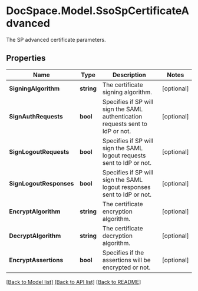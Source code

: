 # DocSpace.Model.SsoSpCertificateAdvanced
The SP advanced certificate parameters.

## Properties

Name | Type | Description | Notes
------------ | ------------- | ------------- | -------------
**SigningAlgorithm** | **string** | The certificate signing algorithm. | [optional] 
**SignAuthRequests** | **bool** | Specifies if SP will sign the SAML authentication requests sent to IdP or not. | [optional] 
**SignLogoutRequests** | **bool** | Specifies if SP will sign the SAML logout requests sent to IdP or not. | [optional] 
**SignLogoutResponses** | **bool** | Specifies if SP will sign the SAML logout responses sent to IdP or not. | [optional] 
**EncryptAlgorithm** | **string** | The certificate encryption algorithm. | [optional] 
**DecryptAlgorithm** | **string** | The certificate decryption algorithm. | [optional] 
**EncryptAssertions** | **bool** | Specifies if the assertions will be encrypted or not. | [optional] 

[[Back to Model list]](../README.md#documentation-for-models) [[Back to API list]](../README.md#documentation-for-api-endpoints) [[Back to README]](../README.md)


